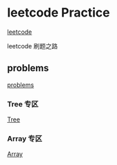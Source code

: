 # leetcode Practice

[leetcode](https://leetcode.com/problems)

leetcode 刷题之路

## problems

[problems](https://github.com/Damon-Salvatore/leetcode/blob/js/problems.md)

### Tree 专区

[Tree](https://github.com/Damon-Salvatore/leetcode/tree/js/Tree)

### Array 专区

[Array]()
